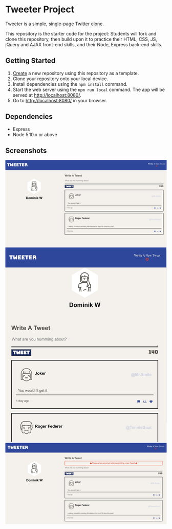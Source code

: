 # Tweeter Project

Tweeter is a simple, single-page Twitter clone.

This repository is the starter code for the project: Students will fork and clone this repository, then build upon it to practice their HTML, CSS, JS, jQuery and AJAX front-end skills, and their Node, Express back-end skills.

## Getting Started

1. [Create](https://docs.github.com/en/repositories/creating-and-managing-repositories/creating-a-repository-from-a-template) a new repository using this repository as a template.
2. Clone your repository onto your local device.
3. Install dependencies using the `npm install` command.
3. Start the web server using the `npm run local` command. The app will be served at <http://localhost:8080/>.
4. Go to <http://localhost:8080/> in your browser.

## Dependencies

- Express
- Node 5.10.x or above

## Screenshots
!["Main Tweeter Page"](https://github.com/dwcalade/Tweeter/blob/master/public/docs/Main.jpg)
!["Main Tweeter Page Mobile"](https://github.com/dwcalade/Tweeter/blob/master/public/docs/MobileMain.jpg)
!["Error due to no words provided"](https://github.com/dwcalade/Tweeter/blob/master/public/docs/Error.jpg)
